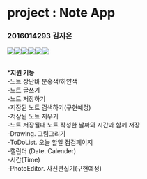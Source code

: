 # project : Note App
### 2016014293 김지은

![](http://postfiles5.naver.net/MjAxNzA0MjdfNjQg/MDAxNDkzMjY4MjA4NTMx.a8ksoAPDhgrxYzIpMB3eMjrBCH-9BIx8ofNRB7vIr0kg.yMApgf3htfIH9cDnGjJ8R-iHlIzJ5BAkpVWlPUZfqp0g.JPEG.kimjieun211/1.JPG?type=w2)![](http://postfiles11.naver.net/MjAxNzA0MjdfMTEx/MDAxNDkzMjY4MjA4OTYw.E_3U6K5_IgLuGUWo0BVbDoHfP54hOTZAXq59AXlgY90g.VUyjsFHPE5OKQ_ACXyhMvxQby1VGasVVhZIre0z2UY4g.JPEG.kimjieun211/2.JPG?type=w2)![](http://postfiles15.naver.net/MjAxNzA0MjdfNCAg/MDAxNDkzMjY4MjA5Mjgw.kZbxWH7cg8e94JOAdFQC9lfeADOoAXLp__6FodAf1WEg.SPr2-mEiZt70lG1SApUjGtRAvfdhutRrN1LRbVb5tXkg.JPEG.kimjieun211/3.JPG?type=w2)![](http://postfiles7.naver.net/MjAxNzA0MjdfMjU5/MDAxNDkzMjY4MjA5ODE3.0gaanEiSW25pg-75C7uta-9Xz7FleZIRU331GZGBVKgg.kzGWxjzm3D2T4EH9CGY-6c_3pY9mHUErkHtxqSLoi40g.JPEG.kimjieun211/4.JPG?type=w2)![](http://postfiles4.naver.net/MjAxNzA0MjdfMjQ4/MDAxNDkzMjY4MjEwMzU3.8_fEJwsjmTxdhpFcIblv_9Br47uuaJ8JYEfjsIo-ROEg.D42_U3eKFAljFtkc6dOHR-2vA3fUi5xAfOuLaZbGO44g.JPEG.kimjieun211/5.JPG?type=w2)![](http://postfiles16.naver.net/MjAxNzA0MjdfMjI4/MDAxNDkzMjY4MjEwNTU2.mDCKTULhXlWC1z8jzX1D6cIbV476kPHSR7b7T4SU0b4g.o5B3qoTHxxo0CXdzF47rUhAqRoiGasJ3MlfhVnX2RBwg.JPEG.kimjieun211/6.JPG?type=w2)<br><br>

***지원 기능**<br>-노트 상단바 분홍색/하얀색<br>-노트 글쓰기<br>-노트 저장하기<br>-저장된 노트 검색하기(구현예정)<br>-저장된 노트 지우기<br>-노트 저장될때 노트 작성한 날짜와 시간과 함께 저장<br>-Drawing. 그림그리기<br>-ToDoList. 오늘 할일 점검페이지<br>-캘린더 (Date. Calender)<br>-시간(Time)<br>-PhotoEditor. 사진편집기(구현예정)<br>
